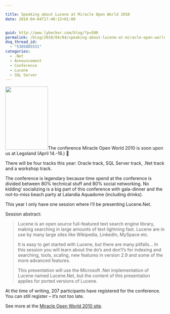 ```yaml
---

title: Speaking about Lucene at Miracle Open World 2010
date: 2010-04-04T17:40:12+01:00


guid: http://www.lybecker.com/blog/?p=580
permalink: /blog/2010/04/04/speaking-about-lucene-at-miracle-open-world-2010/
dsq_thread_id:
  - "5305805531"
categories:
  - .Net
  - Announcement
  - Conference
  - Lucene
  - SQL Server
---
```

<img loading="lazy" class="alignright size-full wp-image-582" title="Miracle Open World 2010" src="http://www.lybecker.com/blog/wp-content/uploads/MOW2010Logo.gif" alt="" width="135" height="200" />The conference Miracle Open World 2010 is soon upon us at Legoland (April 14.-16.) 🙂

There will be four tracks this year: Oracle track, SQL Server track, .Net track and a workshop track.

The conference is legendary because time spend at the conference is divided between 80% technical stuff and 80% social networking. No kidding’ socializing is a big part of this conference with gala-dinner and the not-to-miss beach party at Lalandia Aquadome (including drinks).

This year I only have one session where I’ll be presenting Lucene.Net.

Session abstract:

> Lucene is an open source full-featured text search engine library, making searching in large amounts of text lightning fast. Lucene are in use by many large sites like Wikipedia, LinkedIn, MySpace etc.
>
> It is easy to get started with Lucene, but there are many pitfalls… In this session you will learn about the do&#8217;s and don&#8217;t&#8217;s for indexing and searching, tools, scaling, new features in version 2.9 and some of the more advanced features.
>
> This presentation will use the Microsoft .Net implementation of Lucene named Lucene.Net, but the content of this presentation applies for ported versions of Lucene.

At the time of writing, 207 participants have registered for the conference. You can still register – it’s not too late.

See more at the [Miracle Open World 2010 site](http://mow2010.dk/ "Miracle Open World 2010 website").
